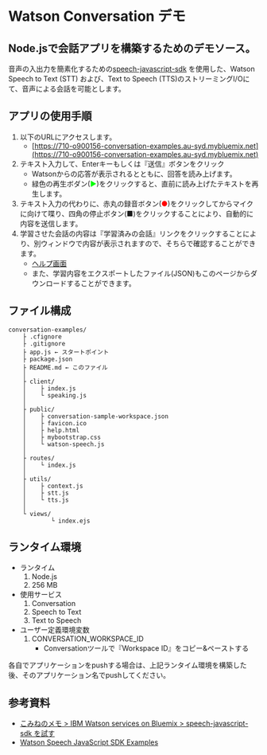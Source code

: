 ﻿# Watson Conversation デモ

## Node.jsで会話アプリを構築するためのデモソース。

音声の入出力を簡素化するための[speech-javascript-sdk](https://github.com/watson-developer-cloud/speech-javascript-sdk/releases) を使用した、Watson Speech to Text (STT) および、Text to Speech (TTS)のストリーミングI/Oにて、音声による会話を可能とします。  

## アプリの使用手順

1. 以下のURLにアクセスします。
    - [https://710-o900156-conversation-examples.au-syd.mybluemix.net](https://710-o900156-conversation-examples.au-syd.mybluemix.net)
1. テキスト入力して、Enterキーもしくは『送信』ボタンをクリック
    - Watsonからの応答が表示されるとともに、回答を読み上げます。
    - 緑色の再生ボダン(<font color="#00FF00">▶</font>)をクリックすると、直前に読み上げたテキストを再生します。
1. テキスト入力の代わりに、赤丸の録音ボタン(<font color="red">●</font>)をクリックしてからマイクに向けて喋り、四角の停止ボタン(■)をクリックすることにより、自動的に内容を送信します。
1. 学習させた会話の内容は『学習済みの会話』リンクをクリックすることにより、別ウィンドウで内容が表示されますので、そちらで確認することができます。
    - [ヘルプ画面](https://710-o900156-conversation-examples.au-syd.mybluemix.net/help.html)
    - また、学習内容をエクスポートしたファイル(JSON)もこのページからダウンロードすることができます。


## ファイル構成

	conversation-examples/
	    ├ .cfignore
	    ├ .gitignore
	    ├ app.js ← スタートポイント
	    ├ package.json
	    ├ README.md ← このファイル
	    │
	    ├ client/
	    │    ├ index.js
	    │    └ speaking.js
	    │
	    ├ public/
	    │    ├ conversation-sample-workspace.json
	    │    ├ favicon.ico
	    │    ├ help.html
	    │    ├ mybootstrap.css
	    │    └ watson-speech.js
	    │
	    ├ routes/
	    │    └ index.js
	    │
	    ├ utils/
	    │    ├ context.js
	    │    ├ stt.js
	    │    └ tts.js
	    │
	    └ views/
	            └ index.ejs

## ランタイム環境

- ランタイム
    1. Node.js
    1. 256 MB
- 使用サービス
    1. Conversation
    1. Speech to Text
    1. Text to Speech
- ユーザー定義環境変数
    1. CONVERSATION_WORKSPACE_ID
        - Conversationツールで『Workspace ID』をコピー&ペーストする

各自でアプリケーションをpushする場合は、上記ランタイム環境を構築した後、そのアプリケーション名でpushしてください。


## 参考資料  
* [こみねのメモ >‎ IBM Watson services on Bluemix >‎ speech-javascript-sdk を試す](https://www.ibm.com/developerworks/community/wikis/home?lang=ja#!/wiki/%E3%81%93%E3%81%BF%E3%81%AD%E3%81%AE%E6%8A%80%E8%A1%93%E3%83%A1%E3%83%A2/page/speech-avascript-sdk%20%E3%82%92%E8%A9%A6%E3%81%99)
* [Watson Speech JavaScript SDK Examples](https://github.com/watson-developer-cloud/speech-javascript-sdk/tree/master/examples)